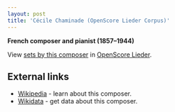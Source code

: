 ```yaml
---
layout: post
title: 'Cécile Chaminade (OpenScore Lieder Corpus)'
---
```


__French composer and pianist (1857–1944)__

View [sets by this composer] in [OpenScore Lieder].

[sets by this composer]: https://musescore.com/openscore-lieder-corpus/sets?order=title&text=Chaminade,+Cécile
[OpenScore Lieder]: https://musescore.com/openscore-lieder-corpus

## External links

- [Wikipedia] - learn about this composer.
- [Wikidata] - get data about this composer.

[Wikipedia]: https://en.wikipedia.org/wiki/Cécile_Chaminade
[Wikidata]: https://www.wikidata.org/wiki/Q236438
